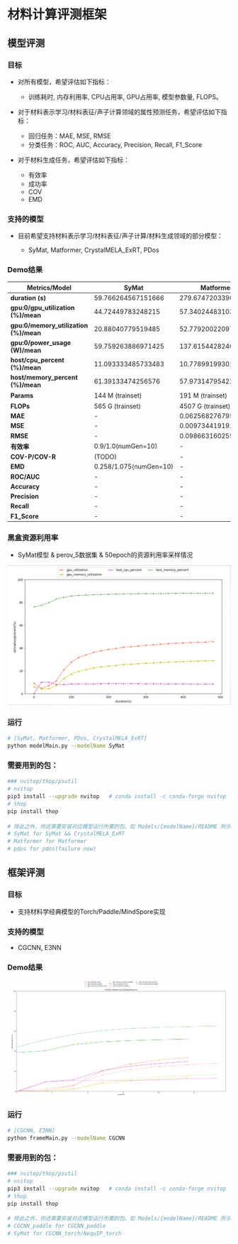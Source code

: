 # 材料计算评测框架

## 模型评测

### 目标

- 对所有模型，希望评估如下指标：
  - 训练耗时, 内存利用率, CPU占用率, GPU占用率, 模型参数量, FLOPS。

- 对于材料表示学习/材料表征/声子计算领域的属性预测任务，希望评估如下指标：
  - 回归任务：MAE, MSE, RMSE
  - 分类任务：ROC, AUC, Accuracy, Precision, Recall, F1_Score

- 对于材料生成任务，希望评估如下指标：
  - 有效率
  - 成功率
  - COV
  - EMD

 

### 支持的模型

- 目前希望支持材料表示学习/材料表征/声子计算/材料生成领域的部分模型：

  - SyMat, Matformer, CrystalMELA_ExRT, PDos

  

### Demo结果

| Metrics/Model                         | **SyMat**                | Matformer | CrystalMELA_ExRT | PDos(TODO) |
| ------------------------------------- |--------------------------| ---- | ---- | ----- |
| **duration (s)**                      | 59.766264567151666       | 279.6747203390005 | 6.047079102998396 |       |
| **gpu:0/gpu_utilization (%)/mean**    | 44.72449783248215        | 57.34024483103515 | 11.003273684208766 |       |
| **gpu:0/memory_utilization (%)/mean** | 20.88040779519485        | 52.77920022097266 | 6.495060309199788 |       |
| **gpu:0/power_usage (W)/mean**        | 59.759263886971425       | 137.61544282401448 | 17.624458588602128 |       |
| **host/cpu_percent (%)/mean**         | 11.093333485733483       | 10.778991993015806 | 60.34570476629634 |       |
| **host/memory_percent (%)/mean**      | 61.39133474256576        | 57.97314795422511 | 67.23119746163277 |       |
| **Params** | 144 M (trainset) | 191 M (trainset) | - (ExRT是传统机器学习模型) | |
| **FLOPs** | 565 G (trainset) | 4507 G (trainset) | - | |
| **MAE** | - | 0.0625682767954642 | - | |
| **MSE** | - | 0.00973441919158266 | - | |
| **RMSE** | - | 0.09866316025539959 | - | |
| **有效率** | 0.9/1.0(numGen=10) | - | - | |
| **COV-P/COV-R** | (TODO) | - | - | |
| **EMD** | 0.258/1.075(numGen=10) | - | - | |
| **ROC/AUC** | - | -                   | 0.18400880762056013/0.03733669441730265 | |
| **Accuracy** | - | - | 0.918989320135452/0.802031779109143 | |
| **Precision** | - | - | 0.8820606355813501/0.6898393250597135 | |
| **Recall** | - | - | 0.8518414383176423/0.5316257366414497 | |
| **F1_Score** | - | - | 0.86343144768573/0.6269558037116416 | |

### 黑盒资源利用率

- SyMat模型 & perov_5数据集 & 50epoch的资源利用率采样情况

![](assets/BlackBoxResource_show.png)



### 运行

~~~bash
# [SyMat, Matformer, PDos, CrystalMELA_ExRT]
python modelMain.py --modelName SyMat
~~~



### 需要用到的包：

~~~bash
### nvitop/thop/psutil
# nvitop
pip3 install --upgrade nvitop   # conda install -c conda-forge nvitop
# thop
pip install thop

# 除此之外，你还需要安装对应模型运行所需的包。如 Models/{modelName}/README 所示。
# SyMat for SyMat && CrystalMELA_ExRT
# Matformer for Matformer
# pdos for pdos(failure now)
~~~





## 框架评测

### 目标

- 支持材料学经典模型的Torch/Paddle/MindSpore实现



### 支持的模型

- CGCNN, E3NN



### Demo结果

<img src="assets/CGCNN_200Epoch_BlackBoxResource.png" style="zoom: 67%;" />



### 运行

~~~bash
# [CGCNN, E3NN]
python frameMain.py --modelName CGCNN
~~~



### 需要用到的包：

~~~bash
### nvitop/thop/psutil
# nvitop
pip3 install --upgrade nvitop   # conda install -c conda-forge nvitop
# thop
pip install thop

# 除此之外，你还需要安装对应模型运行所需的包。如 Models/{modelName}/README 所示。
# CGCNN_paddle for CGCNN_paddle
# SyMat for CGCNN_torch/NequIP_torch
~~~

